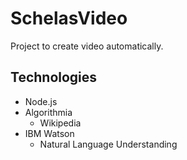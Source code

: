 # SchelasVideo
Project to create video automatically.

## Technologies
  - Node.js
  - Algorithmia
    - Wikipedia
  - IBM Watson
    - Natural Language Understanding
